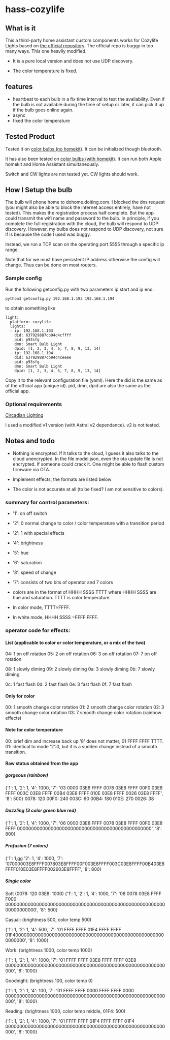 # hass-cozylife

## What is it

This a third-party home assistant custom components works for Cozylife Lights based on [the official repository](https://github.com/cozylife/hass_cozylife_local_pull). The official repo is buggy in too many ways. This one heavily modified. 

* It is a pure local version and does not use UDP discovery.

* The color temperature is fixed.


## features

* heartbeat to each bulb in a fix time interval to test the availability. Even if the bulb is not available during the time of setup or later, it can pick it up if the bulb goes online again.
* async
* fixed the color temperature


## Tested Product 

Tested it on [color bulbs (no homekit)](https://detail.1688.com/offer/617699711703.html?spm=a2615.2177701.autotrace-offerGeneral.1.12be5799WNMB96).
It can be initialized though bluetooth. 

It has also been tested on [color bulbs (with homekit)](https://www.aliexpress.com/item/4001365774507.html). It can run both Apple homekit and Home Assistant simultaneously.

Switch and CW lights are not tested yet.
CW lights should work.

## How I Setup the bulb

The bulb will phone home to dohome.doiting.com. I blocked the dns request (you might also be able to block the internet access entirely, have not tested). This makes the registration process half complete. 
But the app could transmit the wifi name and password to the bulb. 
In principle, if you complete the full registration with the cloud, the bulb will respond to UDP discovery.
However, my bulbs does not respond to UDP discovery, not sure if is because the code I used was buggy.

Instead, we run a TCP scan on the operating port 5555 through a specific ip range.

Note that for we must have persistent IP address otherwise the config will change. Thus can be done on most routers.

### Sample config

Run the following getconfig.py with two parameters ip start and ip end.
```
python3 getconfig.py 192.168.1.193 192.168.1.194
```
to obtain something like
```
light:
- platform: cozylife
  lights:
  - ip: 192.168.1.193
    did: 637929887cb94c4cffff
    pid: p93sfg
    dmn: Smart Bulb Light
    dpid: [1, 2, 3, 4, 5, 7, 8, 9, 13, 14]
  - ip: 192.168.1.194
    did: 637929887cb94c4ceeee
    pid: p93sfg
    dmn: Smart Bulb Light
    dpid: [1, 2, 3, 4, 5, 7, 8, 9, 13, 14]
```

Copy it to the relevant configuration file (yaml). Here the did is the same as of the official app (unique id). pid, dmn, dpid are also the same as the official app.

### Optional requirements

[Circadian Lighting](https://github.com/claytonjn/hass-circadian_lighting)

I used a modified v1 version (with Astral v2 dependance). v2 is not tested.

## Notes and todo

* Nothing is encrypted. If it talks to the cloud, I guess it also talks to the cloud unencrypted. In the file model.json, even the ota update file is not encrypted. If someone could crack it. One might be able to flash custom firmware via OTA.

* Implement effects, the formats are listed below

* The color is not accurate at all (to be fixed? I am not sensitive to colors).

### summary for control parameters:

* '1': on off switch
* '2': 0 normal change to color / color temperature with a transition period

* '2': 1 with special effects
* '4': brightness
* '5': hue
* '6': saturation
* '8': speed of change
* '7': consists of two bits of operator and 7 colors

* colors are in the format of HHHH SSSS TTTT
where HHHH SSSS are hue and saturation.
TTTT is color temperature.
* In color mode, TTTT=FFFF.
* In white mode, HHHH SSSS =FFFF FFFF.

### operator code for effects:

#### List (applicable to color or color temperature, or a mix of the two)


04: 1 on off rotation
05: 2 on off rotation
06: 3 on off rotation
07: 7 on off rotation

08: 1 slowly diming
09: 2 slowly diming
0a: 3 slowly diming
0b: 7 slowly diming

0c: 1 fast flash
0d: 2 fast flash
0e: 3 fast flash
0f: 7 fast flash

#### Only for color 

00: 1 smooth change color rotation 
01: 2 smooth change color rotation 
02: 3 smooth change color rotation
03: 7 smooth change color rotation (rainbow effects)

#### Note for color temperature

00: brief dim and increase back up '8' does not matter, 01 FFFF FFFF TTTT.
01: identical to mode '2':0, but it is a sudden change instead of a smooth transition.

#### Raw status obtained from the app

##### gorgeous (rainbow)

{'1': 1,
 '2': 1,
 '4': 1000,
 '7': '03 0000 03E8 FFFF 0078 03E8 FFFF 00F0 03E8 FFFF 003C 03E8 FFFF 00B4 03E8 FFFF 010E 03E8 FFFF 0026 03E8 FFFF',
 '8': 500}
 0078: 120
 00F0: 240
 003C: 60
 00B4: 180
 010E: 270
 0026: 38

##### Dazzling (3 color green blue red)

{'1': 1,
 '2': 1,
 '4': 1000,
 '7': '06 0000 03E8 FFFF 0078 03E8 FFFF 00F0 03E8 FFFF 000000000000000000000000000000000000000000000000',
 '8': 800}

##### Profusion (7 colors)

{'1': 1,gg
 '2': 1,
 '4': 1000,
 '7': '07000003E8FFFF007803E8FFFF00F003E8FFFF003C03E8FFFF00B403E8FFFF010E03E8FFFF002603E8FFFF',
 '8': 800}


##### Single color 

Soft (0078: 120  03E8: 1000)
{'1': 1,
 '2': 1,
 '4': 1000,
 '7': '08 0078 03E8 FFFF F000 00000000000000000000000000000000000000000000000000000000000000000000',
 '8': 500}

Casual: (brightness 500, color temp 500)

{'1': 1,
 '2': 1,
 '4': 500,
 '7': '01 FFFF FFFF 01F4 FFFF FFFF 01F4000000000000000000000000000000000000000000000000000000000000',
 '8': 1000}

Work: (brightness 1000, color temp 1000)

{'1': 1,
 '2': 1,
 '4': 1000,
 '7': '01 FFFF FFFF 03E8 FFFF FFFF 03E8 000000000000000000000000000000000000000000000000000000000000',
 '8': 1000}

Goodnight: (brightness 100, color temp 0)

{'1': 1,
 '2': 1,
 '4': 100,
 '7': '01 FFFF FFFF 0000 FFFF FFFF 0000 000000000000000000000000000000000000000000000000000000000000',
 '8': 1000}

Reading: (brightness 1000, color temp middle, 01F4: 500)

{'1': 1,
 '2': 1,
 '4': 1000,
 '7': '01 FFFF FFFF 01F4 FFFF FFFF 01F4 000000000000000000000000000000000000000000000000000000000000',
 '8': 1000}
